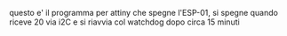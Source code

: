 questo e' il programma per attiny che spegne l'ESP-01,
si spegne quando riceve 20 via i2C 
e si riavvia col watchdog dopo circa 15 minuti